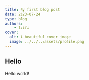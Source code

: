 ```yaml
---
title: My first blog post
date: 2023-07-24
type: blog
authors:
    - lutfi
cover:
  alt: A beautiful cover image
  image: ../../../assets/profile.png
---
```


## Hello

Hello world!